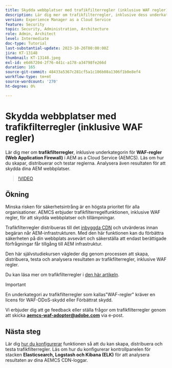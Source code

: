 ```yaml
---
title: Skydda webbplatser med trafikfilterregler (inklusive WAF regler)
description: Lär dig mer om trafikfilterregler, inklusive dess underkategori av WAF-regler (Web Application Firewall). Skapa, distribuera och testa reglerna. Analysera även resultaten för att skydda dina AEM webbplatser.
version: Experience Manager as a Cloud Service
feature: Security
topic: Security, Administration, Architecture
role: Admin, Architect
level: Intermediate
doc-type: Tutorial
last-substantial-update: 2023-10-26T00:00:00Z
jira: KT-13148
thumbnail: KT-13148.jpeg
exl-id: e6d67204-2f76-441c-a178-a34798fe266d
duration: 165
source-git-commit: 48433a5367c281cf5a1c106b08a1306f1b0e8ef4
workflow-type: tm+mt
source-wordcount: '270'
ht-degree: 0%

---
```


# Skydda webbplatser med trafikfilterregler (inklusive WAF regler)

Lär dig mer om **trafikfilterregler**, inklusive underkategorin för **WAF-regler (Web Application Firewall)** i AEM as a Cloud Service (AEMCS). Läs om hur du skapar, distribuerar och testar reglerna. Analysera även resultaten för att skydda dina AEM webbplatser.

>[!VIDEO](https://video.tv.adobe.com/v/3425401?quality=12&learn=on)

## Ökning

Minska risken för säkerhetsintrång är en högsta prioritet för alla organisationer. AEMCS erbjuder trafikfilterregelfunktionen, inklusive WAF regler, för att skydda webbplatser och tillämpningar.

Trafikfilterregler distribueras till det [inbyggda CDN](https://experienceleague.adobe.com/docs/experience-manager-cloud-service/content/implementing/content-delivery/cdn.html) och utvärderas innan begäran når AEM-infrastrukturen. Med den här funktionen kan du förbättra säkerheten på din webbplats avsevärt och säkerställa att endast berättigade förfrågningar får tillgång till AEM infrastruktur.

Den här självstudiekursen vägleder dig genom processen att skapa, distribuera, testa och analysera resultaten av trafikfilterregler, inklusive WAF regler.

Du kan läsa mer om trafikfilterregler i [den här artikeln](https://experienceleague.adobe.com/docs/experience-manager-cloud-service/content/security/traffic-filter-rules-including-waf.html?lang=en).

>[!IMPORTANT]
>
> En underkategori av trafikfilterregler som kallas&quot;WAF-regler&quot; kräver en licens för WAF-DDoS-skydd eller Förbättrat skydd.

Vi erbjuder dig att ge feedback eller ställa frågor om trafikfilterregler genom att skicka **aemcs-waf-adopter@adobe.com** via e-post.

## Nästa steg

Lär dig [hur du konfigurerar](./how-to-setup.md) funktionen så att du kan skapa, distribuera och testa trafikfilterregler. Läs om hur du konfigurerar kontrollpanelen för stacken **Elasticsearch, Logstash och Kibana (ELK)** för att analysera resultaten av dina AEMCS CDN-loggar.


